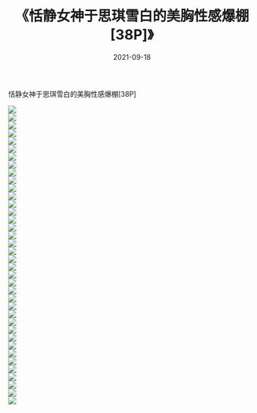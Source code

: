 ﻿---
layout: post
title:  《恬静女神于思琪雪白的美胸性感爆棚[38P]》
date:   2021-09-18
img: http://pic.660000.xyz/1:/性感/2021/恬静女神于思琪雪白的美胸性感爆棚[38P]/000.jpg
categories: [美女, 清纯, 唯美]
---

恬静女神于思琪雪白的美胸性感爆棚[38P]

  ![](http://pic.660000.xyz/1:/性感/2021/恬静女神于思琪雪白的美胸性感爆棚[38P]/001.jpg) <br> ![](http://pic.660000.xyz/1:/性感/2021/恬静女神于思琪雪白的美胸性感爆棚[38P]/002.jpg) <br> ![](http://pic.660000.xyz/1:/性感/2021/恬静女神于思琪雪白的美胸性感爆棚[38P]/003.jpg) <br> ![](http://pic.660000.xyz/1:/性感/2021/恬静女神于思琪雪白的美胸性感爆棚[38P]/004.jpg) <br> ![](http://pic.660000.xyz/1:/性感/2021/恬静女神于思琪雪白的美胸性感爆棚[38P]/005.jpg) <br> ![](http://pic.660000.xyz/1:/性感/2021/恬静女神于思琪雪白的美胸性感爆棚[38P]/006.jpg) <br> ![](http://pic.660000.xyz/1:/性感/2021/恬静女神于思琪雪白的美胸性感爆棚[38P]/007.jpg) <br> ![](http://pic.660000.xyz/1:/性感/2021/恬静女神于思琪雪白的美胸性感爆棚[38P]/008.jpg) <br> ![](http://pic.660000.xyz/1:/性感/2021/恬静女神于思琪雪白的美胸性感爆棚[38P]/009.jpg) <br> ![](http://pic.660000.xyz/1:/性感/2021/恬静女神于思琪雪白的美胸性感爆棚[38P]/010.jpg) <br> ![](http://pic.660000.xyz/1:/性感/2021/恬静女神于思琪雪白的美胸性感爆棚[38P]/011.jpg) <br> ![](http://pic.660000.xyz/1:/性感/2021/恬静女神于思琪雪白的美胸性感爆棚[38P]/012.jpg) <br> ![](http://pic.660000.xyz/1:/性感/2021/恬静女神于思琪雪白的美胸性感爆棚[38P]/013.jpg) <br> ![](http://pic.660000.xyz/1:/性感/2021/恬静女神于思琪雪白的美胸性感爆棚[38P]/014.jpg) <br> ![](http://pic.660000.xyz/1:/性感/2021/恬静女神于思琪雪白的美胸性感爆棚[38P]/015.jpg) <br> ![](http://pic.660000.xyz/1:/性感/2021/恬静女神于思琪雪白的美胸性感爆棚[38P]/016.jpg) <br> ![](http://pic.660000.xyz/1:/性感/2021/恬静女神于思琪雪白的美胸性感爆棚[38P]/017.jpg) <br> ![](http://pic.660000.xyz/1:/性感/2021/恬静女神于思琪雪白的美胸性感爆棚[38P]/018.jpg) <br> ![](http://pic.660000.xyz/1:/性感/2021/恬静女神于思琪雪白的美胸性感爆棚[38P]/019.jpg) <br> ![](http://pic.660000.xyz/1:/性感/2021/恬静女神于思琪雪白的美胸性感爆棚[38P]/020.jpg) <br> ![](http://pic.660000.xyz/1:/性感/2021/恬静女神于思琪雪白的美胸性感爆棚[38P]/021.jpg) <br> ![](http://pic.660000.xyz/1:/性感/2021/恬静女神于思琪雪白的美胸性感爆棚[38P]/022.jpg) <br> ![](http://pic.660000.xyz/1:/性感/2021/恬静女神于思琪雪白的美胸性感爆棚[38P]/023.jpg) <br> ![](http://pic.660000.xyz/1:/性感/2021/恬静女神于思琪雪白的美胸性感爆棚[38P]/024.jpg) <br> ![](http://pic.660000.xyz/1:/性感/2021/恬静女神于思琪雪白的美胸性感爆棚[38P]/025.jpg) <br> ![](http://pic.660000.xyz/1:/性感/2021/恬静女神于思琪雪白的美胸性感爆棚[38P]/026.jpg) <br> ![](http://pic.660000.xyz/1:/性感/2021/恬静女神于思琪雪白的美胸性感爆棚[38P]/027.jpg) <br> ![](http://pic.660000.xyz/1:/性感/2021/恬静女神于思琪雪白的美胸性感爆棚[38P]/028.jpg) <br> ![](http://pic.660000.xyz/1:/性感/2021/恬静女神于思琪雪白的美胸性感爆棚[38P]/029.jpg) <br> ![](http://pic.660000.xyz/1:/性感/2021/恬静女神于思琪雪白的美胸性感爆棚[38P]/030.jpg) <br> ![](http://pic.660000.xyz/1:/性感/2021/恬静女神于思琪雪白的美胸性感爆棚[38P]/031.jpg) <br> ![](http://pic.660000.xyz/1:/性感/2021/恬静女神于思琪雪白的美胸性感爆棚[38P]/032.jpg) <br> ![](http://pic.660000.xyz/1:/性感/2021/恬静女神于思琪雪白的美胸性感爆棚[38P]/033.jpg) <br> ![](http://pic.660000.xyz/1:/性感/2021/恬静女神于思琪雪白的美胸性感爆棚[38P]/034.jpg) <br> ![](http://pic.660000.xyz/1:/性感/2021/恬静女神于思琪雪白的美胸性感爆棚[38P]/035.jpg) <br> ![](http://pic.660000.xyz/1:/性感/2021/恬静女神于思琪雪白的美胸性感爆棚[38P]/036.jpg) <br> ![](http://pic.660000.xyz/1:/性感/2021/恬静女神于思琪雪白的美胸性感爆棚[38P]/037.jpg) <br> ![](http://pic.660000.xyz/1:/性感/2021/恬静女神于思琪雪白的美胸性感爆棚[38P]/038.jpg) <br>